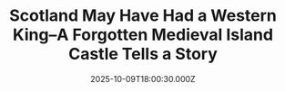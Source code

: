 ---
title: "Scotland May Have Had a Western King–A Forgotten Medieval Island Castle Tells a Story"
date: 2025-10-09T18:00:30.000Z
category: Human Kindness
externalLink: "https://www.goodnewsnetwork.org/scotland-may-have-had-a-western-king-reveals-forgotten-medieval-island-castle/"
image: ""
excerpt: "For nearly 3 centuries, Scotland’s western isles were ruled by men who considered themselves kings equal to those in Edinburgh or London. The island of Islay was the seat of the Lordship of the Isles, but evidence of a castle from an earlier period, as well as finds from a palatial complex built on a […] The post Scotland May…"
---